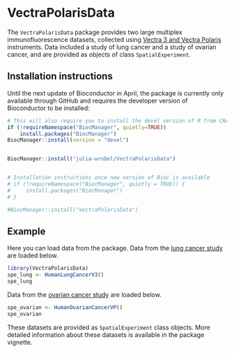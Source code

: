 
<!-- README.md is generated from README.Rmd. Please edit that file -->

# VectraPolarisData

<!-- badges: start -->
<!-- badges: end -->

The `VectraPolarisData` package provides two large multiplex
immunofluorescence datasets, collected using [Vectra 3 and Vectra
Polaris](https://www.akoyabio.com/phenoptics/mantra-vectra-instruments/)
instruments. Data included a study of lung cancer and a study of ovarian
cancer, and are provided as objects of class `SpatialExperiment`.

## Installation instructions

Until the next update of Bioconductor in April, the package is currently
only available through GitHub and requires the developer version of
Bioconductor to be installed:

``` r
# This will also require you to install the devel version of R from CRAN
if (!requireNamespace("BiocManager", quietly=TRUE))
    install.packages("BiocManager")
BiocManager::install(version = "devel")


BiocManager::install("julia-wrobel/VectraPolarisData")


# Installation instructions once new version of Bioc is available
# if (!requireNamespace("BiocManager", quietly = TRUE)) {
#     install.packages("BiocManager")
# }

#BiocManager::install("VectraPolarisData")
```

## Example

Here you can load data from the package. Data from the [lung cancer
study](https://www.jto.org/article/S1556-0864(21)02175-4/fulltext) are
loaded below.

``` r
library(VectraPolarisData)
spe_lung <- HumanLungCancerV3()
spe_lung
```

Data from the [ovarian cancer
study](https://aacrjournals.org/mcr/article/19/12/1973/675069/The-Spatial-Context-of-Tumor-Infiltrating-Immune)
are loaded below.

``` r
spe_ovarian <- HumanOvarianCancerVP()
spe_ovarian
```

These datasets are provided as `SpatialExperiment` class objects. More
detailed information about these datasets is available in the package
vignette.
